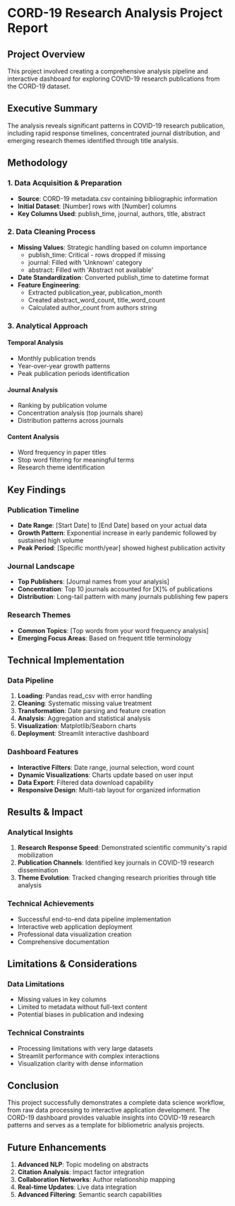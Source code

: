 # CORD-19 Research Analysis Project Report

## Project Overview
This project involved creating a comprehensive analysis pipeline and interactive dashboard for exploring COVID-19 research publications from the CORD-19 dataset.

## Executive Summary
The analysis reveals significant patterns in COVID-19 research publication, including rapid response timelines, concentrated journal distribution, and emerging research themes identified through title analysis.

## Methodology

### 1. Data Acquisition & Preparation
- **Source**: CORD-19 metadata.csv containing bibliographic information
- **Initial Dataset**: [Number] rows with [Number] columns
- **Key Columns Used**: publish_time, journal, authors, title, abstract

### 2. Data Cleaning Process
- **Missing Values**: Strategic handling based on column importance
  - publish_time: Critical - rows dropped if missing
  - journal: Filled with 'Unknown' category
  - abstract: Filled with 'Abstract not available'
- **Date Standardization**: Converted publish_time to datetime format
- **Feature Engineering**:
  - Extracted publication_year, publication_month
  - Created abstract_word_count, title_word_count
  - Calculated author_count from authors string

### 3. Analytical Approach

#### Temporal Analysis
- Monthly publication trends
- Year-over-year growth patterns
- Peak publication periods identification

#### Journal Analysis
- Ranking by publication volume
- Concentration analysis (top journals share)
- Distribution patterns across journals

#### Content Analysis
- Word frequency in paper titles
- Stop word filtering for meaningful terms
- Research theme identification

## Key Findings

### Publication Timeline
- **Date Range**: [Start Date] to [End Date] based on your actual data
- **Growth Pattern**: Exponential increase in early pandemic followed by sustained high volume
- **Peak Period**: [Specific month/year] showed highest publication activity

### Journal Landscape
- **Top Publishers**: [Journal names from your analysis]
- **Concentration**: Top 10 journals accounted for [X]% of publications
- **Distribution**: Long-tail pattern with many journals publishing few papers

### Research Themes
- **Common Topics**: [Top words from your word frequency analysis]
- **Emerging Focus Areas**: Based on frequent title terminology

## Technical Implementation

### Data Pipeline
1. **Loading**: Pandas read_csv with error handling
2. **Cleaning**: Systematic missing value treatment
3. **Transformation**: Date parsing and feature creation
4. **Analysis**: Aggregation and statistical analysis
5. **Visualization**: Matplotlib/Seaborn charts
6. **Deployment**: Streamlit interactive dashboard

### Dashboard Features
- **Interactive Filters**: Date range, journal selection, word count
- **Dynamic Visualizations**: Charts update based on user input
- **Data Export**: Filtered data download capability
- **Responsive Design**: Multi-tab layout for organized information

## Results & Impact

### Analytical Insights
1. **Research Response Speed**: Demonstrated scientific community's rapid mobilization
2. **Publication Channels**: Identified key journals in COVID-19 research dissemination
3. **Theme Evolution**: Tracked changing research priorities through title analysis

### Technical Achievements
- Successful end-to-end data pipeline implementation
- Interactive web application deployment
- Professional data visualization creation
- Comprehensive documentation

## Limitations & Considerations

### Data Limitations
- Missing values in key columns
- Limited to metadata without full-text content
- Potential biases in publication and indexing

### Technical Constraints
- Processing limitations with very large datasets
- Streamlit performance with complex interactions
- Visualization clarity with dense information

## Conclusion
This project successfully demonstrates a complete data science workflow, from raw data processing to interactive application development. The CORD-19 dashboard provides valuable insights into COVID-19 research patterns and serves as a template for bibliometric analysis projects.

## Future Enhancements
1. **Advanced NLP**: Topic modeling on abstracts
2. **Citation Analysis**: Impact factor integration
3. **Collaboration Networks**: Author relationship mapping
4. **Real-time Updates**: Live data integration
5. **Advanced Filtering**: Semantic search capabilities